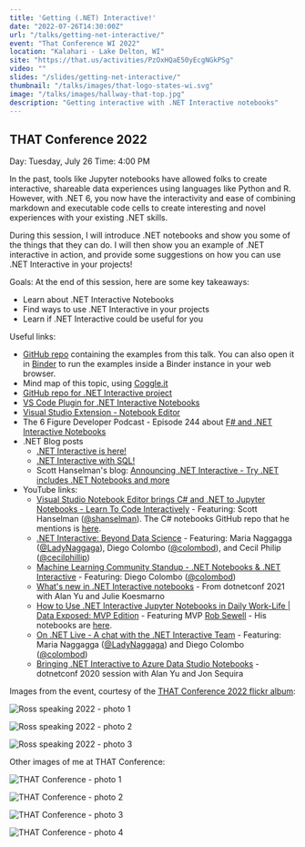 ```yaml
---
title: 'Getting (.NET) Interactive!'
date: "2022-07-26T14:30:00Z"
url: "/talks/getting-net-interactive/"
event: "That Conference WI 2022"
location: "Kalahari - Lake Delton, WI"
site: "https://that.us/activities/PzOxHQaE50yEcgNGkPSg"
video: ""
slides: "/slides/getting-net-interactive/"
thumbnail: "/talks/images/that-logo-states-wi.svg"
image: "/talks/images/hallway-that-top.jpg"
description: "Getting interactive with .NET Interactive notebooks"
---
```

## THAT Conference 2022

Day: Tuesday, July 26   Time: 4:00 PM  

In the past, tools like Jupyter notebooks have allowed folks to create interactive, shareable data experiences using languages like Python and R.  However, with .NET 6, you now have the interactivity and ease of combining markdown and executable code cells to create interesting and novel experiences with your existing .NET skills.

During this session, I will introduce .NET notebooks and show you some of the things that they can do.  I will then show you an example of .NET interactive in action, and provide some suggestions on how you can use .NET Interactive in your projects!

Goals:
At the end of this session, here are some key takeaways:
* Learn about .NET Interactive Notebooks
* Find ways to use .NET Interactive in your projects
* Learn if .NET Interactive could be useful for you 

Useful links:
* [GitHub repo](https://github.com/zo0o0ot/THAT-dotnet-interactive) containing the examples from this talk.  You can also open it in [Binder](https://mybinder.org/v2/gh/zo0o0ot/THAT-dotnet-interactive/main?urlpath=lab) to run the examples inside a Binder instance in your web browser.
* Mind map of this topic, using [Coggle.it](https://coggle.it/diagram/YqlBLmqIBdEcX4C-/t/let's-get-net-interactive!/ed337f3f96e192dfbfd28c818ffac0c8f88058e1618ce4b5c4fbb1b61374a149)
* [GitHub repo for .NET Interactive project](https://github.com/dotnet/interactive)
* [VS Code Plugin for .NET Interactive Notebooks](https://marketplace.visualstudio.com/items?itemName=ms-dotnettools.dotnet-interactive-vscode)
* [Visual Studio Extension - Notebook Editor](https://marketplace.visualstudio.com/items?itemName=MLNET.notebook)
* The 6 Figure Developer Podcast - Episode 244 about [F# and .NET Interactive Notebooks](https://6figuredev.com/podcast/eric-potter-on-f-and-net-interactive-notebooks/)
* .NET Blog posts
    - [.NET Interactive is here!](https://devblogs.microsoft.com/dotnet/net-interactive-is-here-net-notebooks-preview-2/)
    - [.NET Interactive with SQL!](https://devblogs.microsoft.com/dotnet/net-interactive-with-sql-net-notebooks-in-visual-studio-code/)
    - Scott Hanselman's blog: [Announcing .NET Interactive - Try .NET includes .NET Notebooks and more](https://www.hanselman.com/blog/announcing-net-interactive-try-net-includes-net-notebooks-and-more)
* YouTube links:
    - [Visual Studio Notebook Editor brings C# and .NET to Jupyter Notebooks - Learn To Code Interactively](https://youtu.be/WfozTizHMlM) - Featuring: Scott Hanselman ([@shanselman](https://twitter.com/shanselman)). The C# notebooks GitHub repo that he mentions is [here](https://github.com/dotnet/csharp-notebooks).
    - [.NET Interactive: Beyond Data Science](https://youtu.be/31Qnmqqqy-I) - Featuring: Maria Naggagga ([@LadyNaggaga](https://twitter.com/LadyNaggaga)), Diego Colombo ([@colombod](https://twitter.com/colombod)), and Cecil Philip ([@cecilphillip](https://twitter.com/cecilphillip))
    - [Machine Learning Community Standup - .NET Notebooks & .NET Interactive](https://youtu.be/KlZje8GNDEQ) - Featuring: Diego Colombo ([@colombod](https://twitter.com/colombod))
    - [What's new in .NET Interactive notebooks](https://youtu.be/GF1FK9Bwy2Y) - From dotnetconf 2021 with Alan Yu and Julie Koesmarno
    - [How to Use .NET Interactive Jupyter Notebooks in Daily Work-Life | Data Exposed: MVP Edition](https://youtu.be/W-F0gO7dVOE) - Featuring MVP [Rob Sewell](https://twitter.com/sqldbawithbeard) - His notebooks are [here](https://github.com/SQLDBAWithABeard/JupyterNotebooks?WT.mc_id=dataexposed-c9-niner).
    - [On .NET Live - A chat with the .NET Interactive Team](https://youtu.be/IUgP1Wnqt-U) - Featuring: Maria Naggagga ([@LadyNaggaga](https://twitter.com/LadyNaggaga)) and Diego Colombo ([@colombod](https://twitter.com/colombod))
    - [Bringing .NET Interactive to Azure Data Studio Notebooks](https://docs.microsoft.com/en-us/events/dotnetconf-2020/s231) - dotnetconf 2020 session with Alan Yu and Jon Sequira

Images from the event, courtesy of the [THAT Conference 2022 flickr album](https://www.flickr.com/photos/thatconference/albums/72177720301774062):

![Ross speaking 2022 - photo 1](/img/confs/2022/net-interactive-001.jpg)

![Ross speaking 2022 - photo 2](/img/confs/2022/net-interactive-002.jpg)

![Ross speaking 2022 - photo 3](/img/confs/2022/net-interactive-003.jpg)

Other images of me at THAT Conference:

![THAT Conference - photo 1](/img/confs/2022/THAT-conf-001.jpg)

![THAT Conference - photo 2](/img/confs/2022/THAT-conf-002.jpg)

![THAT Conference - photo 3](/img/confs/2022/THAT-conf-003.jpg)

![THAT Conference - photo 4](/img/confs/2022/THAT-conf-004.jpg)
